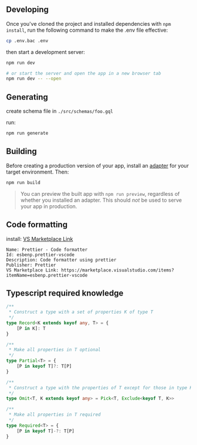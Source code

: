 ## Developing

Once you've cloned the project and installed dependencies with `npm install`, run the following command to make the .env file effective:

```sh
cp .env.bac .env
```

then start a development server:

```sh
npm run dev

# or start the server and open the app in a new browser tab
npm run dev -- --open
```

## Generating

create schema file in `./src/schemas/foo.gql`

run:

```sh
npm run generate
```

## Building

Before creating a production version of your app, install an [adapter](https://kit.svelte.dev/docs#adapters) for your target environment. Then:

```bash
npm run build
```

> You can preview the built app with `npm run preview`, regardless of whether you installed an adapter. This should _not_ be used to serve your app in production.

## Code formatting

install: [VS Marketplace Link](https://marketplace.visualstudio.com/items?itemName=esbenp.prettier-vscode)

```text
Name: Prettier - Code formatter
Id: esbenp.prettier-vscode
Description: Code formatter using prettier
Publisher: Prettier
VS Marketplace Link: https://marketplace.visualstudio.com/items?itemName=esbenp.prettier-vscode
```

## Typescript required knowledge

```typescript
/**
 * Construct a type with a set of properties K of type T
 */
type Record<K extends keyof any, T> = {
    [P in K]: T
}

/**
 * Make all properties in T optional
 */
type Partial<T> = {
    [P in keyof T]?: T[P]
}

/**
 * Construct a type with the properties of T except for those in type K.
 */
type Omit<T, K extends keyof any> = Pick<T, Exclude<keyof T, K>>

/**
 * Make all properties in T required
 */
type Required<T> = {
    [P in keyof T]-?: T[P]
}
```
